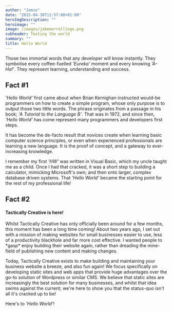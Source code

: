```yaml
---
author: "Jamie"
date: "2015-04-30T11:57:08+01:00"
heroImgDescription: ""
heroimage: ""
image: /images/jakemorrelllogo.png
subheader: Testing the world
summary: ""
title: Hello World
---
```


Those two immortal words that any developer will know instantly. They symbolise every coffee-fuelled *'Eureka'* moment and every knowing *'A-Ha!'*. They represent learning, understanding and success.

## Fact #1
'*Hello World'* first came about when Brian Kernighan instructed would-be programmers on how to create a simple program, whose only purpose is to output those two little words. The phrase originates from a passage in his book; *'A Tutorial to the Language B'*. That was in 1972, and since then, *'Hello World'* has come represent many programmers and developers first steps.

It has become the de-facto result that novices create when learning basic computer science principles, or even when experienced professionals are learning a new language. It is the proof of concept, and a gateway to ever-increasing knowledge. 

I remember my first *'HW'* was written in Visual Basic, which my uncle taught me as a child. Once I had that cracked, it was a short step to building a calculator, mimicking Microsoft's own; and then onto larger, complex database driven systems. That *'Hello World'* became the starting point for the rest of my professional life!

## Fact #2
#### Tactically Creative is here!
Whilst Tactically Creative has only officially been around for a few months, this moment has been a long time coming! About two years ago, I set out with a mission of making websites for small businesses easier to use, less of a productivity blackhole and far more cost effective. I wanted people to \*gasp\* enjoy building their website again, rather than dreading the mine-field of publishing new content and making changes.

Today, Tactically Creative exists to make building and maintaining your business website a breeze, and also fun again! We focus specifically on developing static sites and web apps that provide huge advantages over the go-to solution of Wordpress or similar CMS. We believe that static sites are increasingly the best solution for many businesses, and whilst that idea swims against the current; we're here to show you that the status-quo isn't all it's cracked up to be!

Here's to *'Hello World'*!